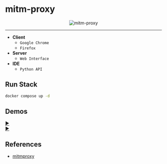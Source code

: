 # mitm-proxy

<p align="center">
  <img src="https://github.com/user-attachments/assets/b9b92583-6315-473e-8e61-5fe11ba51fe8" alt="mitm-proxy"/>
</p>

---

- **Client**
  - `Google Chrome`
  - `Firefox`
- **Server**
  - `Web Interface`
- **IDE**
  - `Python API`
  
## Run Stack
```sh
docker compose up -d
```

## Demos
[:arrow_forward:](https://raw.githubusercontent.com/prmiguel/media/main/8276a4be-0047-4af6-81f4-d38bb1868b87.gif) </br>
[:arrow_forward:](https://raw.githubusercontent.com/prmiguel/media/main/5481a427-64af-4902-861b-c70e226d1617.gif) </br>

## References
- [mitmproxy](https://mitmproxy.org/)
